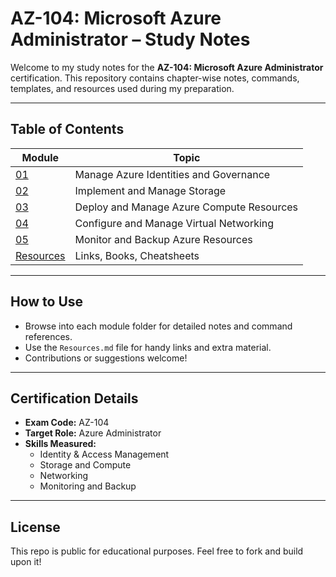 # AZ-104: Microsoft Azure Administrator – Study Notes

Welcome to my study notes for the **AZ-104: Microsoft Azure Administrator** certification. This repository contains chapter-wise notes, commands, templates, and resources used during my preparation.

---

## **Table of Contents**

| Module | Topic |
|--------|-------|
| [01](./01_Manage_Azure_Identities_and_Governance/) | Manage Azure Identities and Governance |
| [02](./02_Implement_and_Manage_Storage/) | Implement and Manage Storage |
| [03](./03_Deploy_and_Manage_Azure_Compute_Resources/) | Deploy and Manage Azure Compute Resources |
| [04](./04_Configure_and_Manage_Virtual_Networking/) | Configure and Manage Virtual Networking |
| [05](./05_Monitor_and_Backup_Azure_Resources/) | Monitor and Backup Azure Resources |
| [Resources](./Resources.md) | Links, Books, Cheatsheets |

---

## **How to Use**

- Browse into each module folder for detailed notes and command references.
- Use the `Resources.md` file for handy links and extra material.
- Contributions or suggestions welcome!

---

## **Certification Details**

- **Exam Code:** AZ-104
- **Target Role:** Azure Administrator
- **Skills Measured:** 
  - Identity & Access Management
  - Storage and Compute
  - Networking
  - Monitoring and Backup

---

## **License**

This repo is public for educational purposes. Feel free to fork and build upon it!